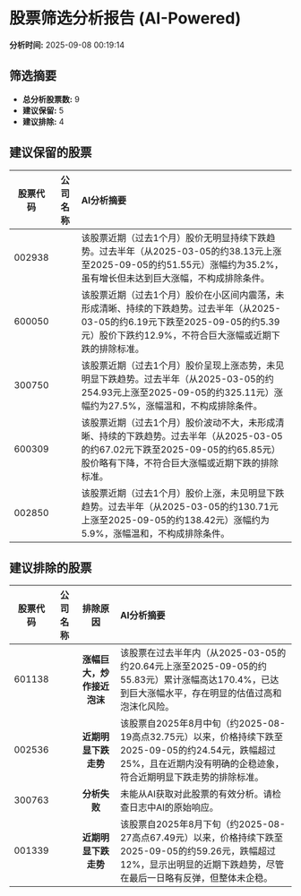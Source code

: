# 股票筛选分析报告 (AI-Powered)

**分析时间:** 2025-09-08 00:19:14

## 筛选摘要

- **总分析股票数:** 9
- **建议保留:** 5
- **建议排除:** 4

## 建议保留的股票

| 股票代码 | 公司名称 | AI分析摘要 |
|:---:|:---:|:---|
| 002938 |  | 该股票近期（过去1个月）股价无明显持续下跌趋势。过去半年（从2025-03-05的约38.13元上涨至2025-09-05的约51.55元）涨幅约为35.2%，虽有增长但未达到巨大涨幅，不构成排除条件。 |
| 600050 |  | 该股票近期（过去1个月）股价在小区间内震荡，未形成清晰、持续的下跌趋势。过去半年（从2025-03-05的约6.19元下跌至2025-09-05的约5.39元）股价下跌约12.9%，不符合巨大涨幅或近期下跌的排除标准。 |
| 300750 |  | 该股票近期（过去1个月）股价呈现上涨态势，未见明显下跌趋势。过去半年（从2025-03-05的约254.93元上涨至2025-09-05的约325.11元）涨幅约为27.5%，涨幅温和，不构成排除条件。 |
| 600309 |  | 该股票近期（过去1个月）股价波动不大，未形成清晰、持续的下跌趋势。过去半年（从2025-03-05的约67.02元下跌至2025-09-05的约65.85元）股价略有下降，不符合巨大涨幅或近期下跌的排除标准。 |
| 002850 |  | 该股票近期（过去1个月）股价上涨，未见明显下跌趋势。过去半年（从2025-03-05的约130.71元上涨至2025-09-05的约138.42元）涨幅约为5.9%，涨幅温和，不构成排除条件。 |

## 建议排除的股票

| 股票代码 | 公司名称 | 排除原因 | AI分析摘要 |
|:---:|:---:|:---:|:---|
| 601138 |  | **涨幅巨大，炒作接近泡沫** | 该股票在过去半年内（从2025-03-05的约20.64元上涨至2025-09-05的约55.83元）累计涨幅高达170.4%，已达到巨大涨幅水平，存在明显的估值过高和泡沫化风险。 |
| 002536 |  | **近期明显下跌走势** | 该股票自2025年8月中旬（约2025-08-19高点32.75元）以来，价格持续下跌至2025-09-05的约24.54元，跌幅超过25%，且在近期内没有明确的企稳迹象，符合近期明显下跌走势的排除标准。 |
| 300763 |  | **分析失败** | 未能从AI获取对此股票的有效分析。请检查日志中AI的原始响应。 |
| 001339 |  | **近期明显下跌走势** | 该股票自2025年8月下旬（约2025-08-27高点67.49元）以来，价格持续下跌至2025-09-05的约59.26元，跌幅超过12%，显示出明显的近期下跌趋势，尽管在最后一日略有反弹，但整体未企稳。 |

